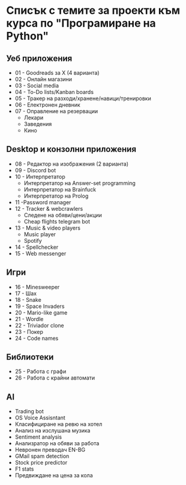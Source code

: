 # Списък с темите за проекти към курса по "Програмиране на Python"

## Уеб приложения

- 01 - Goodreads за X (4 варианта)
- 02 - Онлайн магазини
- 03 - Social media
- 04 - To-Do lists/Kanban boards
- 05 - Тракер на разходи/хранене/навици/тренировки
- 06 - Електронен дневник
- 07 - Оправление на резервации
    - Лекари
    - Заведения
    - Кино


## Desktop и конзолни приложения

- 08 - Редактор на изображения (2 варианта)
- 09 - Discord bot
- 10 - Интерпретатор
    - Интерпретатор на Answer-set programming
    - Интерпретатор на Brainfuck
    - Интерпретатор на Prolog
- 11 -Password manager
- 12 - Tracker & webcrawlers
    - Следене на обяви/цени/акции
    - Cheap flights telegram bot
- 13 - Music & video players
    - Music player
    - Spotify
- 14 - Spellchecker
- 15 - Web messenger

## Игри
- 16 - Minesweeper
- 17 - Шах
- 18 - Snake
- 19 - Space Invaders
- 20 - Mario-like game
- 21 - Wordle
- 22 - Triviador clone
- 23 - Покер
- 24 - Code names

## Библиотеки

- 25 - Работа с графи
- 26 - Работа с крайни автомати

## AI

- Trading bot
- OS Voice Assisntant
- Класифициране на ревю на хотел
- Анализ на изслушана музика
- Sentiment analysis
- Анализратор на обяви за работа
- Невронен преводач EN-BG
- GMail spam detection
- Stock price predictor
- F1 stats
- Предвиждане на цена за кола
